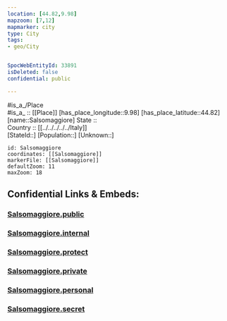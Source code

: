 ```yaml
---
location: [44.82,9.98] 
mapzoom: [7,12] 
mapmarker: city 
type: City
tags:
- geo/City


SpocWebEntityId: 33891
isDeleted: false
confidential: public

---
```

#is_a_/Place  
#is_a_ :: [[Place]] 
[has_place_longitude::9.98] 
[has_place_latitude::44.82] 
[name::Salsomaggiore] 
State ::  
Country :: [[../../../../../Italy]]  
[StateId::] 
[Population::] 
[Unknown::] 


```leaflet
id: Salsomaggiore
coordinates: [[Salsomaggiore]] 
markerFile: [[Salsomaggiore]] 
defaultZoom: 11 
maxZoom: 18
```


## Confidential Links & Embeds: 

### [Salsomaggiore.public](/_public/\Earth\Continent\Europe\Europe~South\Italy\regions~Italy\Emilia-Romagna\Parma.Province\CitySalsomaggiore.public.md) 

### [Salsomaggiore.internal](/_internal/\Earth\Continent\Europe\Europe~South\Italy\regions~Italy\Emilia-Romagna\Parma.Province\CitySalsomaggiore.internal.md) 

### [Salsomaggiore.protect](/_protect/\Earth\Continent\Europe\Europe~South\Italy\regions~Italy\Emilia-Romagna\Parma.Province\CitySalsomaggiore.protect.md) 

### [Salsomaggiore.private](/_private/\Earth\Continent\Europe\Europe~South\Italy\regions~Italy\Emilia-Romagna\Parma.Province\CitySalsomaggiore.private.md) 

### [Salsomaggiore.personal](/_personal/\Earth\Continent\Europe\Europe~South\Italy\regions~Italy\Emilia-Romagna\Parma.Province\CitySalsomaggiore.personal.md) 

### [Salsomaggiore.secret](/_secret/\Earth\Continent\Europe\Europe~South\Italy\regions~Italy\Emilia-Romagna\Parma.Province\CitySalsomaggiore.secret.md)

